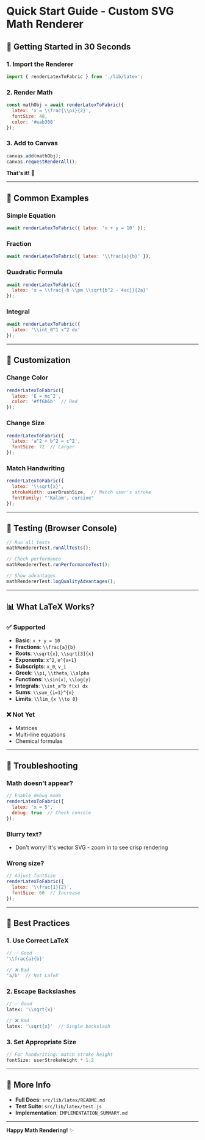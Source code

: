 # Quick Start Guide - Custom SVG Math Renderer

## 🚀 Getting Started in 30 Seconds

### 1. Import the Renderer
```javascript
import { renderLatexToFabric } from './lib/latex';
```

### 2. Render Math
```javascript
const mathObj = await renderLatexToFabric({
  latex: 'x = \\frac{\\pi}{2}',
  fontSize: 48,
  color: '#eab308'
});
```

### 3. Add to Canvas
```javascript
canvas.add(mathObj);
canvas.requestRenderAll();
```

**That's it!** 🎉

---

## 📝 Common Examples

### Simple Equation
```javascript
await renderLatexToFabric({ latex: 'x + y = 10' });
```

### Fraction
```javascript
await renderLatexToFabric({ latex: '\\frac{a}{b}' });
```

### Quadratic Formula
```javascript
await renderLatexToFabric({ 
  latex: 'x = \\frac{-b \\pm \\sqrt{b^2 - 4ac}}{2a}' 
});
```

### Integral
```javascript
await renderLatexToFabric({ 
  latex: '\\int_0^1 x^2 dx' 
});
```

---

## 🎨 Customization

### Change Color
```javascript
renderLatexToFabric({ 
  latex: 'E = mc^2',
  color: '#ff6b6b'  // Red
});
```

### Change Size
```javascript
renderLatexToFabric({ 
  latex: 'a^2 + b^2 = c^2',
  fontSize: 72  // Larger
});
```

### Match Handwriting
```javascript
renderLatexToFabric({ 
  latex: '\\sqrt{x}',
  strokeWidth: userBrushSize,  // Match user's stroke
  fontFamily: "'Kalam', cursive"
});
```

---

## 🧪 Testing (Browser Console)

```javascript
// Run all tests
mathRendererTest.runAllTests();

// Check performance
mathRendererTest.runPerformanceTest();

// Show advantages
mathRendererTest.logQualityAdvantages();
```

---

## 📊 What LaTeX Works?

### ✅ Supported
- **Basic**: `x + y = 10`
- **Fractions**: `\\frac{a}{b}`
- **Roots**: `\\sqrt{x}`, `\\sqrt[3]{x}`
- **Exponents**: `x^2`, `e^{x+1}`
- **Subscripts**: `x_0`, `v_i`
- **Greek**: `\\pi`, `\\theta`, `\\alpha`
- **Functions**: `\\sin(x)`, `\\log(y)`
- **Integrals**: `\\int_a^b f(x) dx`
- **Sums**: `\\sum_{i=1}^{n}`
- **Limits**: `\\lim_{x \\to 0}`

### ❌ Not Yet
- Matrices
- Multi-line equations
- Chemical formulas

---

## 🐛 Troubleshooting

### Math doesn't appear?
```javascript
// Enable debug mode
renderLatexToFabric({ 
  latex: 'x = 5',
  debug: true  // Check console
});
```

### Blurry text?
- Don't worry! It's vector SVG - zoom in to see crisp rendering

### Wrong size?
```javascript
// Adjust fontSize
renderLatexToFabric({ 
  latex: '\\frac{1}{2}',
  fontSize: 60  // Increase
});
```

---

## 🎯 Best Practices

### 1. **Use Correct LaTeX**
```javascript
// ✅ Good
'\\frac{a}{b}'

// ❌ Bad
'a/b'  // Not LaTeX
```

### 2. **Escape Backslashes**
```javascript
// ✅ Good
latex: '\\sqrt{x}'

// ❌ Bad  
latex: '\sqrt{x}'  // Single backslash
```

### 3. **Set Appropriate Size**
```javascript
// For handwriting: match stroke height
fontSize: userStrokeHeight * 1.2
```

---

## 📖 More Info

- **Full Docs**: `src/lib/latex/README.md`
- **Test Suite**: `src/lib/latex/test.js`
- **Implementation**: `IMPLEMENTATION_SUMMARY.md`

---

**Happy Math Rendering!** ✨
